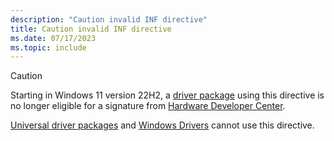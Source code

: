 ```yaml
---
description: "Caution invalid INF directive"
title: Caution invalid INF directive
ms.date: 07/17/2023
ms.topic: include
---
```


> [!CAUTION]
> Starting in Windows 11 version 22H2, a [driver package](../install/driver-packages.md) using this directive is no longer eligible for a signature from [Hardware Developer Center](../dashboard/index.md).
>
> [Universal driver packages](../install/using-a-universal-inf-file.md) and [Windows Drivers](../develop/getting-started-with-windows-drivers.md) cannot use this directive.
